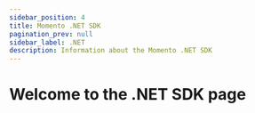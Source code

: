 ```yaml
---
sidebar_position: 4
title: Momento .NET SDK
pagination_prev: null
sidebar_label: .NET
description: Information about the Momento .NET SDK
---
```


# Welcome to the .NET SDK page
